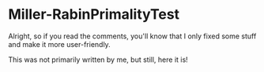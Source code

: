 # Miller-RabinPrimalityTest
Alright, so if you read the comments, you'll know that I only fixed some stuff and make it more user-friendly.

This was not primarily written by me, but still, here it is!
